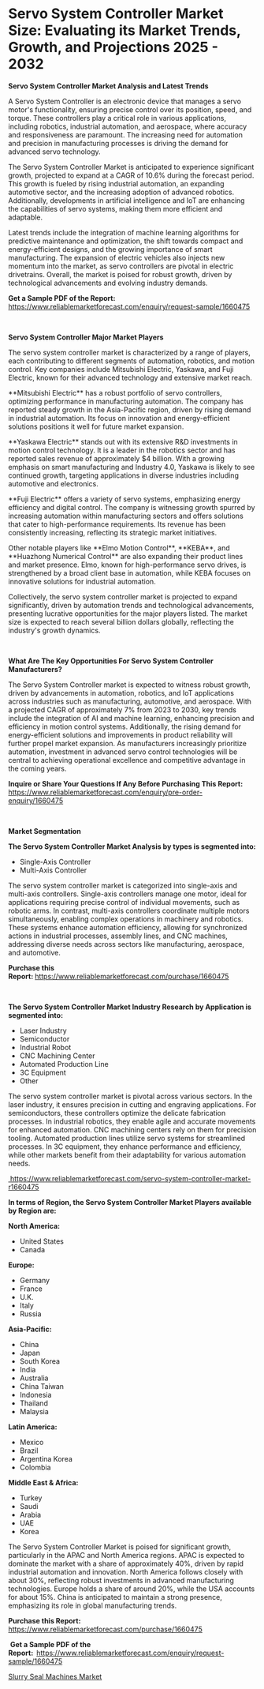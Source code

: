 <p><h1>Servo System Controller Market Size: Evaluating its Market Trends, Growth, and Projections 2025 - 2032</h1></p><p><strong>Servo System Controller Market Analysis and Latest Trends</strong></p>
<p><p>A Servo System Controller is an electronic device that manages a servo motor's functionality, ensuring precise control over its position, speed, and torque. These controllers play a critical role in various applications, including robotics, industrial automation, and aerospace, where accuracy and responsiveness are paramount. The increasing need for automation and precision in manufacturing processes is driving the demand for advanced servo technology.</p><p>The Servo System Controller Market is anticipated to experience significant growth, projected to expand at a CAGR of 10.6% during the forecast period. This growth is fueled by rising industrial automation, an expanding automotive sector, and the increasing adoption of advanced robotics. Additionally, developments in artificial intelligence and IoT are enhancing the capabilities of servo systems, making them more efficient and adaptable.</p><p>Latest trends include the integration of machine learning algorithms for predictive maintenance and optimization, the shift towards compact and energy-efficient designs, and the growing importance of smart manufacturing. The expansion of electric vehicles also injects new momentum into the market, as servo controllers are pivotal in electric drivetrains. Overall, the market is poised for robust growth, driven by technological advancements and evolving industry demands.</p></p>
<p><strong>Get a Sample PDF of the Report:&nbsp;</strong> <a href="https://www.reliablemarketforecast.com/enquiry/request-sample/1660475?utm_campaign=1169&utm_medium=2&utm_source=Github&utm_content=ia&utm_term=20022025&utm_id=servo-system-controller">https://www.reliablemarketforecast.com/enquiry/request-sample/1660475</a></p>
<p>&nbsp;</p>
<p><strong>Servo System Controller Major Market Players</strong></p>
<p><p>The servo system controller market is characterized by a range of players, each contributing to different segments of automation, robotics, and motion control. Key companies include Mitsubishi Electric, Yaskawa, and Fuji Electric, known for their advanced technology and extensive market reach.</p><p>**Mitsubishi Electric** has a robust portfolio of servo controllers, optimizing performance in manufacturing automation. The company has reported steady growth in the Asia-Pacific region, driven by rising demand in industrial automation. Its focus on innovation and energy-efficient solutions positions it well for future market expansion.</p><p>**Yaskawa Electric** stands out with its extensive R&D investments in motion control technology. It is a leader in the robotics sector and has reported sales revenue of approximately $4 billion. With a growing emphasis on smart manufacturing and Industry 4.0, Yaskawa is likely to see continued growth, targeting applications in diverse industries including automotive and electronics.</p><p>**Fuji Electric** offers a variety of servo systems, emphasizing energy efficiency and digital control. The company is witnessing growth spurred by increasing automation within manufacturing sectors and offers solutions that cater to high-performance requirements. Its revenue has been consistently increasing, reflecting its strategic market initiatives.</p><p>Other notable players like **Elmo Motion Control**, **KEBA**, and **Huazhong Numerical Control** are also expanding their product lines and market presence. Elmo, known for high-performance servo drives, is strengthened by a broad client base in automation, while KEBA focuses on innovative solutions for industrial automation.</p><p>Collectively, the servo system controller market is projected to expand significantly, driven by automation trends and technological advancements, presenting lucrative opportunities for the major players listed. The market size is expected to reach several billion dollars globally, reflecting the industry's growth dynamics.</p></p>
<p>&nbsp;</p>
<p><strong>What Are The Key Opportunities For Servo System Controller Manufacturers?</strong></p>
<p><p>The Servo System Controller market is expected to witness robust growth, driven by advancements in automation, robotics, and IoT applications across industries such as manufacturing, automotive, and aerospace. With a projected CAGR of approximately 7% from 2023 to 2030, key trends include the integration of AI and machine learning, enhancing precision and efficiency in motion control systems. Additionally, the rising demand for energy-efficient solutions and improvements in product reliability will further propel market expansion. As manufacturers increasingly prioritize automation, investment in advanced servo control technologies will be central to achieving operational excellence and competitive advantage in the coming years.</p></p>
<p><strong>Inquire or Share Your Questions If Any Before Purchasing This Report:</strong> <a href="https://www.reliablemarketforecast.com/enquiry/pre-order-enquiry/1660475?utm_campaign=1169&utm_medium=2&utm_source=Github&utm_content=ia&utm_term=20022025&utm_id=servo-system-controller">https://www.reliablemarketforecast.com/enquiry/pre-order-enquiry/1660475</a></p>
<p>&nbsp;</p>
<p><strong>Market Segmentation</strong></p>
<p><strong>The Servo System Controller Market Analysis by types is segmented into:</strong></p>
<p><ul><li>Single-Axis Controller</li><li>Multi-Axis Controller</li></ul></p>
<p><p>The servo system controller market is categorized into single-axis and multi-axis controllers. Single-axis controllers manage one motor, ideal for applications requiring precise control of individual movements, such as robotic arms. In contrast, multi-axis controllers coordinate multiple motors simultaneously, enabling complex operations in machinery and robotics. These systems enhance automation efficiency, allowing for synchronized actions in industrial processes, assembly lines, and CNC machines, addressing diverse needs across sectors like manufacturing, aerospace, and automotive.</p></p>
<p><strong>Purchase this Report:&nbsp;</strong><a href="https://www.reliablemarketforecast.com/purchase/1660475?utm_campaign=1169&utm_medium=2&utm_source=Github&utm_content=ia&utm_term=20022025&utm_id=servo-system-controller">https://www.reliablemarketforecast.com/purchase/1660475</a></p>
<p>&nbsp;</p>
<p><strong>The Servo System Controller Market Industry Research by Application is segmented into:</strong></p>
<p><ul><li>Laser Industry</li><li>Semiconductor</li><li>Industrial Robot</li><li>CNC Machining Center</li><li>Automated Production Line</li><li>3C Equipment</li><li>Other</li></ul></p>
<p><p>The servo system controller market is pivotal across various sectors. In the laser industry, it ensures precision in cutting and engraving applications. For semiconductors, these controllers optimize the delicate fabrication processes. In industrial robotics, they enable agile and accurate movements for enhanced automation. CNC machining centers rely on them for precision tooling. Automated production lines utilize servo systems for streamlined processes. In 3C equipment, they enhance performance and efficiency, while other markets benefit from their adaptability for various automation needs.</p></p>
<p><a href="https://www.reliablemarketforecast.com/servo-system-controller-market-r1660475?utm_campaign=1169&utm_medium=2&utm_source=Github&utm_content=ia&utm_term=20022025&utm_id=servo-system-controller">&nbsp;https://www.reliablemarketforecast.com/servo-system-controller-market-r1660475</a></p>
<p><strong>In terms of Region, the Servo System Controller Market Players available by Region are:</strong></p>
<p>
    <p> <strong> North America: </strong>
        <ul>
            <li>United States</li>
            <li>Canada</li>
        </ul>
        </p> 
    <p> <strong> Europe: </strong>
        <ul>
            <li>Germany</li>
            <li>France</li>
            <li>U.K.</li>
            <li>Italy</li>
            <li>Russia</li>
        </ul>
        </p> 
    <p> <strong> Asia-Pacific: </strong>
        <ul>
            <li>China</li>
            <li>Japan</li>
            <li>South Korea</li>
            <li>India</li>
            <li>Australia</li>
            <li>China Taiwan</li>
            <li>Indonesia</li>
            <li>Thailand</li>
            <li>Malaysia</li>
        </ul>
        </p> 
    <p> <strong> Latin America: </strong>
        <ul>
            <li>Mexico</li>
            <li>Brazil</li>
            <li>Argentina Korea</li>
            <li>Colombia</li>
        </ul>
        </p> 
    <p> <strong> Middle East & Africa: </strong>
        <ul>
            <li>Turkey</li>
            <li>Saudi</li>
            <li>Arabia</li>
            <li>UAE</li>
            <li>Korea</li>
        </ul>
    </p>
    </p>
<p><p>The Servo System Controller Market is poised for significant growth, particularly in the APAC and North America regions. APAC is expected to dominate the market with a share of approximately 40%, driven by rapid industrial automation and innovation. North America follows closely with about 30%, reflecting robust investments in advanced manufacturing technologies. Europe holds a share of around 20%, while the USA accounts for about 15%. China is anticipated to maintain a strong presence, emphasizing its role in global manufacturing trends.</p></p>
<p><strong>Purchase this Report: </strong><a href="https://www.reliablemarketforecast.com/purchase/1660475?utm_campaign=1169&utm_medium=2&utm_source=Github&utm_content=ia&utm_term=20022025&utm_id=servo-system-controller">https://www.reliablemarketforecast.com/purchase/1660475</a></p>
<p>&nbsp;<strong>Get a Sample PDF of the Report:&nbsp;&nbsp;</strong><a href="https://www.reliablemarketforecast.com/enquiry/request-sample/1660475?utm_campaign=1169&utm_medium=2&utm_source=Github&utm_content=ia&utm_term=20022025&utm_id=servo-system-controller">https://www.reliablemarketforecast.com/enquiry/request-sample/1660475</a></p>
<p><strong></strong></p>
<p><p><a href="https://github.com/pizolina/Market-Research-Report-List-7/blob/main/slurry-seal-machines-market.md?utm_campaign=1169&utm_medium=2&utm_source=Github&utm_content=ia&utm_term=20022025&utm_id=servo-system-controller">Slurry Seal Machines Market</a></p></p>